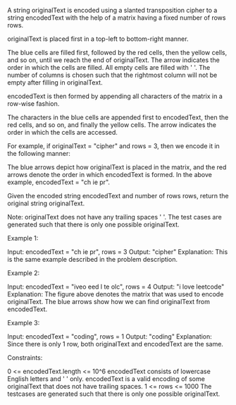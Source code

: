 A string originalText is encoded using a slanted transposition cipher to a
string encodedText with the help of a matrix having a fixed number of rows
rows.

originalText is placed first in a top-left to bottom-right manner.

The blue cells are filled first, followed by the red cells, then the yellow
cells, and so on, until we reach the end of originalText. The arrow indicates
the order in which the cells are filled. All empty cells are filled with ' '.
The number of columns is chosen such that the rightmost column will not be
empty after filling in originalText.

encodedText is then formed by appending all characters of the matrix in a
row-wise fashion.

The characters in the blue cells are appended first to encodedText, then the
red cells, and so on, and finally the yellow cells. The arrow indicates the
order in which the cells are accessed.

For example, if originalText = "cipher" and rows = 3, then we encode it in
the following manner:

The blue arrows depict how originalText is placed in the matrix, and the red
arrows denote the order in which encodedText is formed. In the above example,
encodedText = "ch ie pr".

Given the encoded string encodedText and number of rows rows, return the
original string originalText.

Note: originalText does not have any trailing spaces ' '. The test cases are
generated such that there is only one possible originalText.


Example 1:


Input: encodedText = "ch   ie   pr", rows = 3
Output: "cipher"
Explanation: This is the same example described in the problem description.


Example 2:


Input: encodedText = "iveo    eed   l te   olc", rows = 4
Output: "i love leetcode"
Explanation: The figure above denotes the matrix that was used to encode
originalText. 
The blue arrows show how we can find originalText from encodedText.


Example 3:


Input: encodedText = "coding", rows = 1
Output: "coding"
Explanation: Since there is only 1 row, both originalText and encodedText are
the same.



Constraints:


0 <= encodedText.length <= 10^6
encodedText consists of lowercase English letters and ' ' only.
encodedText is a valid encoding of some originalText that does not have
trailing spaces.
1 <= rows <= 1000
The testcases are generated such that there is only one possible
originalText.




